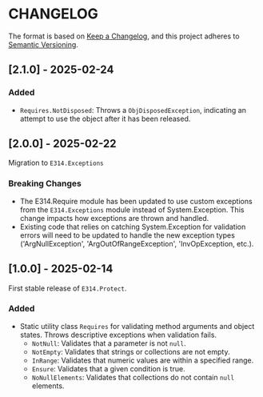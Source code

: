 # CHANGELOG

The format is based on [Keep a Changelog](https://keepachangelog.com/en/1.1.0/),
and this project adheres to [Semantic Versioning](https://semver.org/spec/v2.0.0.html).

## [2.1.0] - 2025-02-24

### Added

- `Requires.NotDisposed`: Throws a `ObjDisposedException`, indicating an attempt to use the object after it has been released.

## [2.0.0] - 2025-02-22

Migration to `E314.Exceptions`

### Breaking Changes

- The E314.Require module has been updated to use custom exceptions from the `E314.Exceptions` module instead of System.Exception. This change impacts how exceptions are thrown and handled.
- Existing code that relies on catching System.Exception for validation errors will need to be updated to handle the new exception types ('ArgNullException', 'ArgOutOfRangeException', 'InvOpException, etc.).

## [1.0.0] - 2025-02-14

First stable release of `E314.Protect`.

### Added

- Static utility class `Requires` for validating method arguments and object states. Throws descriptive exceptions when validation fails.
  - `NotNull`: Validates that a parameter is not `null`.
  - `NotEmpty`: Validates that strings or collections are not empty.
  - `InRange`: Validates that numeric values are within a specified range.
  - `Ensure`: Validates that a given condition is true.
  - `NoNullElements`: Validates that collections do not contain `null` elements.
